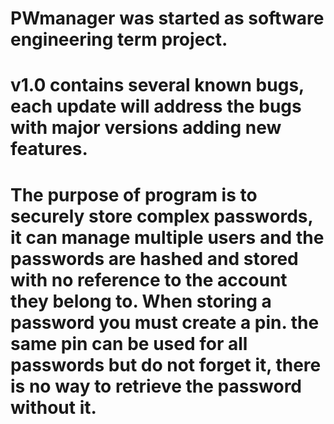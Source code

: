 # PWmanager was started as software engineering term project.
# v1.0 contains several known bugs, each update will address the bugs with major versions adding new features.
# The purpose of program is to securely store complex passwords, it can manage multiple users and the passwords are hashed and stored with no reference to the account they belong to.  When storing a password you must create a pin.  the same pin can be used for all passwords but do not forget it, there is no way to retrieve the password without it.
